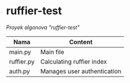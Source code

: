 # ruffier-test
*Proyek algonova "ruffier-test"*

Nama     |   Content
---------|----------
main.py  | Main file
ruffier.py | Calculating ruffier index
auth.py | Manages user authentication

